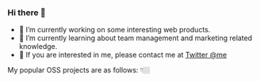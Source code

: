 ### Hi there 👋

- 🔭 I’m currently working on some interesting web products.
- 🌱 I’m currently learning about team management and marketing related knowledge.
- 💬 If you are interested in me, please contact me at [Twitter @me](https://twitter.com/Jack_king_fly)

My popular OSS projects are as follows: 👇🏼
